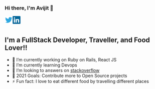 ### Hi there, I'm Avijit 👋

<a href="https://twitter.com/Mavijitdev">
  <img align="left" alt="Avijit Majhi | Twitter" width="25px" src="https://raw.githubusercontent.com/DevAVIJIT7/DevAVIJIT7/master/assets/twitter.svg" />
</a>
<a href="https://www.linkedin.com/in/avijit-majhi-540939b2/">
  <img align="left" alt="Avijit Majhi | Linkedin" width="25px" src="https://raw.githubusercontent.com/DevAVIJIT7/DevAVIJIT7/master/assets/linkedin.svg" />
</a>

<br />
<br />

## I'm a FullStack Developer, Traveller, and Food Lover!!

- 🔭 I’m currently working on Ruby on Rails, React JS
- 🌱 I’m currently learning Devops
- 👯 I’m looking to answers on [stackoverflow](https://stackoverflow.com/users/3951881/avijit-majhi)
- 🥅 2021 Goals: Contribute more to Open Source projects
- ⚡ Fun fact: I love to eat different food by travelling different places
